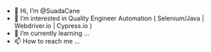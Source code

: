 - 👋 Hi, I’m @SuadaCane
- 👀 I’m interested in Quality Engineer Automation ( Selenium/Java | Webdriver.io | Cypress.io )
- 🌱 I’m currently learning ...
- 📫 How to reach me ...

<!---
SuadaCane/SuadaCane is a ✨ special ✨ repository because its `README.md` (this file) appears on your GitHub profile.
You can click the Preview link to take a look at your changes.
--->
